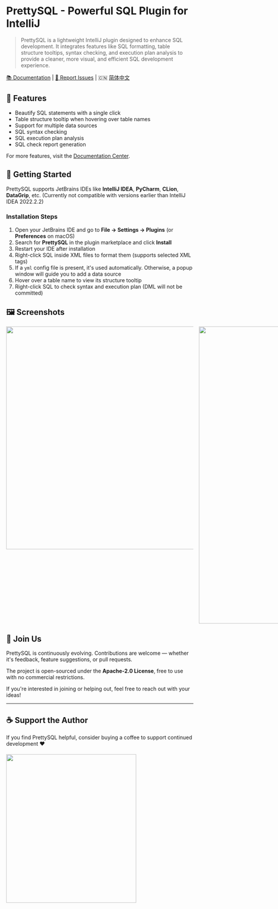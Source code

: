 # PrettySQL - Powerful SQL Plugin for IntelliJ

> PrettySQL is a lightweight IntelliJ plugin designed to enhance SQL development. It integrates features like SQL formatting, table structure tooltips, syntax checking, and execution plan analysis to provide a cleaner, more visual, and efficient SQL development experience.

[📚 Documentation](http://czh.znunwm.top/) | [🐛 Report Issues](https://github.com/SiYuan-2002/PrettySQL/issues) | 🇨🇳 [简体中文](https://github.com/SiYuan-2002/PrettySQL/blob/master/README.md)


## 🔧 Features

- Beautify SQL statements with a single click
- Table structure tooltip when hovering over table names
- Support for multiple data sources
- SQL syntax checking
- SQL execution plan analysis
- SQL check report generation

For more features, visit the [Documentation Center](http://czh.znunwm.top/).

## 🚀 Getting Started

PrettySQL supports JetBrains IDEs like **IntelliJ IDEA**, **PyCharm**, **CLion**, **DataGrip**, etc. (Currently not compatible with versions earlier than IntelliJ IDEA 2022.2.2)

### Installation Steps

1. Open your JetBrains IDE and go to **File → Settings → Plugins** (or **Preferences** on macOS)
2. Search for **PrettySQL** in the plugin marketplace and click **Install**
3. Restart your IDE after installation
4. Right-click SQL inside XML files to format them (supports selected XML tags)
5. If a `yml` config file is present, it's used automatically. Otherwise, a popup window will guide you to add a data source
6. Hover over a table name to view its structure tooltip
7. Right-click SQL to check syntax and execution plan (DML will not be committed)

## 🖼️ Screenshots

<div style="display: flex; gap: 15px; align-items: flex-start;">
  <img src="https://znunwm.top/upload/2025/06/ad1161b5-10d4-4b8c-b7d3-a588826859b5.png" width="800" height="600" />
  <img src="https://znunwm.top/upload/2025/06/1f83eeb7-90d3-4949-91ce-a452a9d1ccdb.png" width="800" height="800" />
  <img src="https://znunwm.top/upload/2025/06/2c772845-48ad-4004-b1a5-3fa523a021ac.png" width="400" height="300" />
  <img src="https://znunwm.top/upload/2025/06/b089a07a-6729-40b3-a9a4-676086ad7312.png" width="800" height="400" />
  <img src="https://github-production-user-asset-6210df.s3.amazonaws.com/65499955/457578024-25784ec7-6183-4129-a4e3-c0a66564fdc9.png?X-Amz-Algorithm=AWS4-HMAC-SHA256&X-Amz-Credential=AKIAVCODYLSA53PQK4ZA%2F20250621%2Fus-east-1%2Fs3%2Faws4_request&X-Amz-Date=20250621T122058Z&X-Amz-Expires=300&X-Amz-Signature=0b63d12131887c9ff03fd33c17dd631bec71b025e2588e80b396d2794980d8b1&X-Amz-SignedHeaders=host" width="1500" height="800" />
</div>

## 🤝 Join Us

PrettySQL is continuously evolving. Contributions are welcome — whether it's feedback, feature suggestions, or pull requests.

The project is open-sourced under the **Apache-2.0 License**, free to use with no commercial restrictions.

If you're interested in joining or helping out, feel free to reach out with your ideas!

---

## ☕ Support the Author

If you find PrettySQL helpful, consider buying a coffee to support continued development ❤️

<div style="display: flex; gap: 15px; align-items: flex-start; margin-top: 20px;">
  <img src="https://znunwm.top/upload/2025/06/8238FF3AA44B75D07E56D155B41F9613.jpg" width="350" height="400" />
</div>
